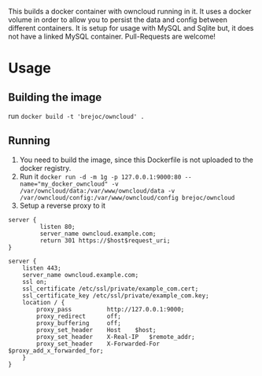 This builds a docker container with owncloud running in it. It uses a docker volume in order to allow you to persist the data and config between different containers. It is setup for usage with MySQL and Sqlite but, it does not have a linked MySQL container. Pull-Requests are welcome!

# Usage #

## Building the image ##

run `docker build -t 'brejoc/owncloud' .`

## Running ##

1. You need to build the image, since this Dockerfile is not uploaded to the docker registry.
2. Run it `docker run -d -m 1g -p 127.0.0.1:9000:80 --name="my_docker_owncloud" -v /var/owncloud/data:/var/www/owncloud/data -v /var/owncloud/config:/var/www/owncloud/config brejoc/owncloud`
3. Setup a reverse proxy to it

```
server {
	     listen 80;
	     server_name owncloud.example.com;
	     return 301 https://$host$request_uri;
}

server {
	listen 443;
	server_name owncloud.example.com;
	ssl on;
	ssl_certificate /etc/ssl/private/example_com.cert;
	ssl_certificate_key /etc/ssl/private/example_com.key;
	location / {
		proxy_pass			http://127.0.0.1:9000;
		proxy_redirect		off;
		proxy_buffering		off;
		proxy_set_header	Host	$host;
		proxy_set_header	X-Real-IP	$remote_addr;
		proxy_set_header	X-Forwarded-For	$proxy_add_x_forwarded_for;
	}
}
```
